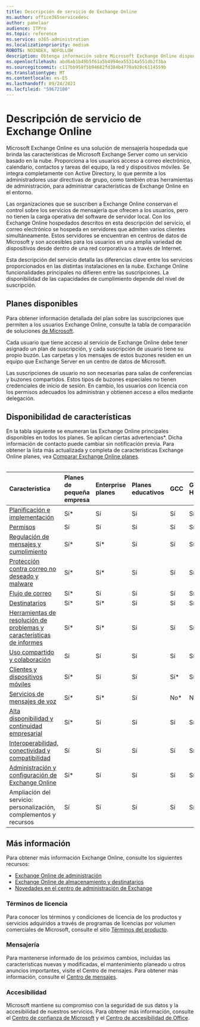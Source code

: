 ```yaml
---
title: Descripción de servicio de Exchange Online
ms.author: office365servicedesc
author: pamelaar
audience: ITPro
ms.topic: reference
ms.service: o365-administration
ms.localizationpriority: medium
ROBOTS: NOINDEX, NOFOLLOW
description: Obtenga información sobre Microsoft Exchange Online disponibilidad de características y servicios en Microsoft 365 y Office 365 planes.
ms.openlocfilehash: abd6ab1b49b5f61a5b4994ea55314a551db2f3ba
ms.sourcegitcommit: c117bb958f5b94682fd384b4770a920c6114559b
ms.translationtype: MT
ms.contentlocale: es-ES
ms.lasthandoff: 09/24/2021
ms.locfileid: "59672100"
---
```

# <a name="exchange-online-service-description"></a>Descripción de servicio de Exchange Online

Microsoft Exchange Online es una solución de mensajería hospedada que brinda las características de Microsoft Exchange Server como un servicio basado en la nube. Proporciona a los usuarios acceso a correo electrónico, calendario, contactos y tareas del equipo, la red y dispositivos móviles. Se integra completamente con Active Directory, lo que permite a los administradores usar directivas de grupo, como también otras herramientas de administración, para administrar características de Exchange Online en el entorno.
  
Las organizaciones que se suscriben a Exchange Online conservan el control sobre los servicios de mensajería que ofrecen a los usuarios, pero no tienen la carga operativa del software de servidor local. Con los Exchange Online hospedados descritos en esta descripción del servicio, el correo electrónico se hospeda en servidores que admiten varios clientes simultáneamente. Estos servidores se encuentran en centros de datos de Microsoft y son accesibles para los usuarios en una amplia variedad de dispositivos desde dentro de una red corporativa o a través de Internet.

Esta descripción del servicio detalla las diferencias clave entre los servicios proporcionados en las distintas instalaciones en la nube. Exchange Online funcionalidades principales no difieren entre las suscripciones. La disponibilidad de las capacidades de cumplimiento depende del nivel de suscripción.
  
## <a name="available-plans"></a>Planes disponibles

Para obtener información detallada del plan sobre las suscripciones que permiten a los usuarios Exchange Online, consulte la tabla de comparación de soluciones [de Microsoft](https://go.microsoft.com/fwlink/?linkid=2139145).

Cada usuario que tiene acceso al servicio de Exchange Online debe tener asignado un plan de suscripción, y cada suscripción de usuario tiene su propio buzón. Las carpetas y los mensajes de estos buzones residen en un equipo que Exchange Server en un centro de datos de Microsoft.
  
Las suscripciones de usuario no son necesarias para salas de conferencias y buzones compartidos. Estos tipos de buzones especiales no tienen credenciales de inicio de sesión. En cambio, los usuarios con licencia con los permisos adecuados los administran y obtienen acceso a ellos mediante delegación.

## <a name="feature-availability"></a>Disponibilidad de características

En la tabla siguiente se enumeran las Exchange Online principales disponibles en todos los planes. Se aplican ciertas advertencias*. Dicha información de contacto puede cambiar sin notificación previa. Para obtener la lista más actualizada y completa de características Exchange Online planes, vea [Comparar Exchange Online planes](https://www.microsoft.com/microsoft-365/exchange/compare-microsoft-exchange-online-plans).<br><br>
  
| Característica | Planes de pequeña empresa | Enterprise planes | Planes educativos | GCC | GCC-High | DOD | 
|:-----|:-----|:-----|:-----|:-----|:-----|:-----|
|[Planificación e implementación](planning-and-deployment.md)|Sí*|Sí|Sí|Sí|Sí|Sí|
|[Permisos](permissions.md)|Sí|Sí|Sí|Sí|Sí|Sí|
|[Regulación de mensajes y cumplimiento](message-policy-and-compliance.md)|Sí*|Sí*|Sí|Sí|Sí|Sí|
|[Protección contra correo no deseado y malware](anti-spam-and-anti-malware-protection.md)|Sí*|Sí*|Sí|Sí|Sí|Sí|
|[Flujo de correo](mail-flow.md)|Sí*|Sí|Sí|Sí|Sí|Sí|
|[Destinatarios](recipients.md)|Sí*|Sí*|Sí|Sí|Sí*|Sí*|
|[Herramientas de resolución de problemas y características de informes](reporting-features-and-troubleshooting-tools.md)|Sí*|Sí*|Sí|Sí|Sí*|Sí*|
|[Uso compartido y colaboración](sharing-and-collaboration.md)|Sí|Sí|Sí|Sí|Sí|Sí|
|[Clientes y dispositivos móviles](clients-and-mobile-devices.md)|Sí*|Sí|Sí|Sí*|Sí*|Sí*|
|[Servicios de mensajes de voz](voice-message-services.md)|Sí*|Sí*|Sí|No*|No*|No*|
|[Alta disponibilidad y continuidad empresarial](high-availability-and-business-continuity.md)|Sí*|Sí|Sí|Sí|Sí|Sí|
|[Interoperabilidad, conectividad y compatibilidad](interoperability-connectivity-and-compatibility.md)|Sí|Sí|Sí|Sí|Sí|Sí|
|[Administración y configuración de Exchange Online](exchange-online-setup-and-administration.md)|Sí*|Sí|Sí|Sí|Sí|Sí*|
|Ampliación del servicio: personalización, complementos y recursos|Sí|Sí|Sí|Sí|Sí|Sí|

## <a name="learn-more"></a>Más información

Para obtener más información Exchange Online, consulte los siguientes recursos:

- [Exchange Online de administración](/exchange/exchange-online)
- [Exchange Online de almacenamiento y destinatarios](exchange-online-limits.md)
- [Novedades en el centro de administración de Exchange](/exchange/whats-new)

### <a name="licensing-terms"></a>Términos de licencia

Para conocer los términos y condiciones de licencia de los productos y servicios adquiridos a través de programas de licencias por volumen comerciales de Microsoft, consulte el sitio [Términos del producto](https://www.microsoft.com/licensing/terms/). 

### <a name="messaging"></a>Mensajería 

Para mantenerse informado de los próximos cambios, incluidas las características nuevas y modificadas, el mantenimiento planeado u otros anuncios importantes, visite el Centro de mensajes. Para obtener más información, consulte el [Centro de mensajes](/microsoft-365/admin/manage/message-center).

### <a name="accessibility"></a>Accesibilidad

Microsoft mantiene su compromiso con la seguridad de sus datos y la accesibilidad de nuestros servicios. Para obtener más información, consulte el [Centro de confianza de Microsoft](https://www.microsoft.com/trust-center) y el [Centro de accesibilidad de Office](https://support.office.com/article/ecab0fcf-d143-4fe8-a2ff-6cd596bddc6d).
